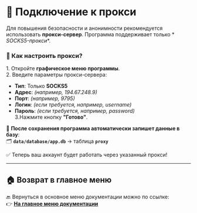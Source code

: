 # 🔐 Подключение к прокси

Для повышения безопасности и анонимности рекомендуется использовать **прокси-сервер**. Программа поддерживает только *
*SOCKS5-прокси**.

### 🔹 Как настроить прокси?

1️. Откройте **графическое меню программы**.  
2️. Введите параметры прокси-сервера:

- **Тип**: Только **SOCKS5**
- **Адрес**: _(например, 194.67.248.9)_
- **Порт**: _(например, 9795)_
- **Логин**: _(если требуется, например, username)_
- **Пароль**: _(если требуется, например, password)_  
  3️.Нажмите кнопку **"Готово"**.

📌 **После сохранения программа автоматически запишет данные в базу**:  
🗂 **`data/database/app.db`** → таблица **`proxy`**

✅ Теперь ваш аккаунт будет работать через указанный прокси!

---

## 🏠 Возврат в главное меню

🔙 Вернуться в основное меню документации можно по ссылке:  
👉 **[На главное меню документации](https://github.com/pyadrus/TelegramMaster_Commentator/blob/master/doc/doc.md)**